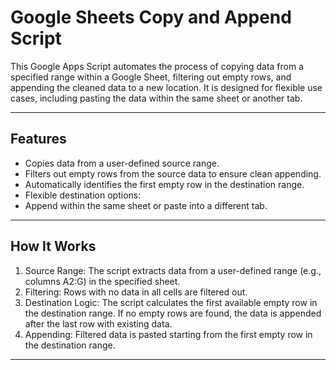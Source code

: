 # Google Sheets Copy and Append Script

This Google Apps Script automates the process of copying data from a specified range within a Google Sheet, filtering out empty rows, and appending the cleaned data to a new location. It is designed for flexible use cases, including pasting the data within the same sheet or another tab.

---

## **Features**
- Copies data from a user-defined source range.
- Filters out empty rows from the source data to ensure clean appending.
- Automatically identifies the first empty row in the destination range.
- Flexible destination options:
- Append within the same sheet or paste into a different tab.
---

## **How It Works**
1. Source Range: The script extracts data from a user-defined range (e.g., columns A2:G) in the specified sheet.
2. Filtering:    Rows with no data in all cells are filtered out.
3. Destination Logic: The script calculates the first available empty row in the destination range. If no empty rows are found, the data is appended after the last row with existing data.
4. Appending: Filtered data is pasted starting from the first empty row in the destination range.
---
